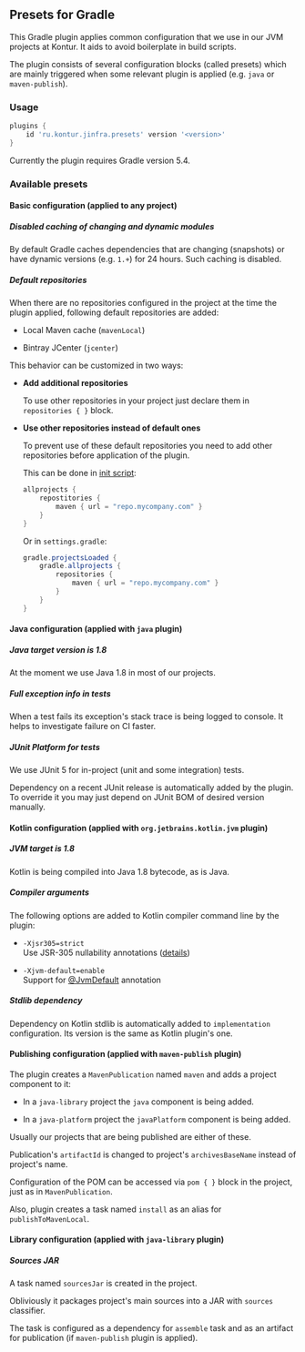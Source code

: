 Presets for Gradle
-------------------------
This Gradle plugin applies common configuration that we use in our JVM projects at Kontur.
It aids to avoid boilerplate in build scripts.

The plugin consists of several configuration blocks (called presets)
which are mainly triggered when some relevant plugin is applied (e.g. `java` or `maven-publish`).

### Usage

```groovy
plugins {
    id 'ru.kontur.jinfra.presets' version '<version>'
}
```

Currently the plugin requires Gradle version 5.4.

### Available presets

#### Basic configuration (applied to any project)

##### Disabled caching of changing and dynamic modules

By default Gradle caches dependencies that are changing (snapshots) 
or have dynamic versions (e.g. `1.+`) for 24 hours.
Such caching is disabled.

##### Default repositories

When there are no repositories configured in the project at the time the plugin applied,
following default repositories are added:

  * Local Maven cache (`mavenLocal`)

  * Bintray JCenter (`jcenter`)
 
This behavior can be customized in two ways:

  * __Add additional repositories__
   
    To use other repositories in your project just declare them in `repositories { }` block.
   
  * __Use other repositories instead of default ones__
 
    To prevent use of these default repositories you need to add other repositories before
    application of the plugin.
    
    This can be done in [init script]:
   
    ```groovy
    allprojects {
        repostitories {
            maven { url = "repo.mycompany.com" }
        }
    }
    ```
   
    [init script]: https://docs.gradle.org/current/userguide/init_scripts.html
    
    Or in `settings.gradle`:
    
    ```groovy
    gradle.projectsLoaded {
        gradle.allprojects {
            repositories {
                maven { url = "repo.mycompany.com" }
            }
        }
    }
    ```

#### Java configuration (applied with `java` plugin)

##### Java target version is 1.8

At the moment we use Java 1.8 in most of our projects.

##### Full exception info in tests

When a test fails its exception's stack trace is being logged to console.
It helps to investigate failure on CI faster.

##### JUnit Platform for tests

We use JUnit 5 for in-project (unit and some integration) tests.

Dependency on a recent JUnit release is automatically added by the plugin.
To override it you may just depend on JUnit BOM of desired version manually.

#### Kotlin configuration (applied with `org.jetbrains.kotlin.jvm` plugin)

##### JVM target is 1.8

Kotlin is being compiled into Java 1.8 bytecode, as is Java.

##### Compiler arguments

The following options are added to Kotlin compiler command line by the plugin:

  * `-Xjsr305=strict`  
    Use JSR-305 nullability annotations ([details][jsr-305])
  
  * `-Xjvm-default=enable`  
    Support for [@JvmDefault][jvm-default] annotation

  [jsr-305]: http://kotlinlang.org/docs/reference/java-interop.html#jsr-305-support
  [jvm-default]: https://kotlinlang.org/api/latest/jvm/stdlib/kotlin.jvm/-jvm-default/index.html

##### Stdlib dependency

Dependency on Kotlin stdlib is automatically added to `implementation` configuration.
Its version is the same as Kotlin plugin's one.

#### Publishing configuration (applied with `maven-publish` plugin)

The plugin creates a `MavenPublication` named `maven` and adds a project component to it:

  * In a `java-library` project the `java` component is being added.

  * In a `java-platform` project the `javaPlatform` component is being added.
  
Usually our projects that are being published are either of these.

Publication's `artifactId` is changed to project's `archivesBaseName` instead of project's name.

Configuration of the POM can be accessed via `pom { }` block in the project, just as in `MavenPublication`.

Also, plugin creates a task named `install` as an alias for `publishToMavenLocal`.

#### Library configuration (applied with `java-library` plugin)

##### Sources JAR

A task named `sourcesJar` is created in the project.

Obliviously it packages project's main sources into a JAR with `sources` classifier.

The task is configured as a dependency for `assemble` task
and as an artifact for publication (if `maven-publish` plugin is applied).
